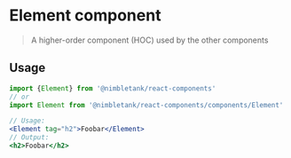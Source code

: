 # Element component
> A higher-order component (HOC) used by the other components

## Usage
```js
import {Element} from '@nimbletank/react-components'
// or
import Element from '@nimbletank/react-components/components/Element'
```

```jsx
// Usage:
<Element tag="h2">Foobar</Element>
// Output:
<h2>Foobar</h2>
```
